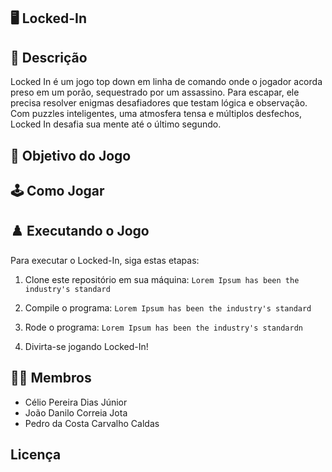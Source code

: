 ## 🖥️ Locked-In

## 📄 Descrição

Locked In é um jogo top down em linha de comando onde o jogador acorda preso em um porão, sequestrado por um assassino. Para escapar, ele precisa resolver enigmas desafiadores que testam lógica e observação. Com puzzles inteligentes, uma atmosfera tensa e múltiplos desfechos, Locked In desafia sua mente até o último segundo.

## 🎲 Objetivo do Jogo



## 🕹️ Como Jogar



## ♟️ Executando o Jogo

Para executar o Locked-In, siga estas etapas:

1. Clone este repositório em sua máquina:
   `Lorem Ipsum has been the industry's standard`

3. Compile o programa:
   `Lorem Ipsum has been the industry's standard`

4. Rode o programa:
   `Lorem Ipsum has been the industry's standardn`

5. Divirta-se jogando Locked-In!

## 👩‍💻 Membros

* Célio Pereira Dias Júnior
* João Danilo Correia Jota
* Pedro da Costa Carvalho Caldas

## Licença

